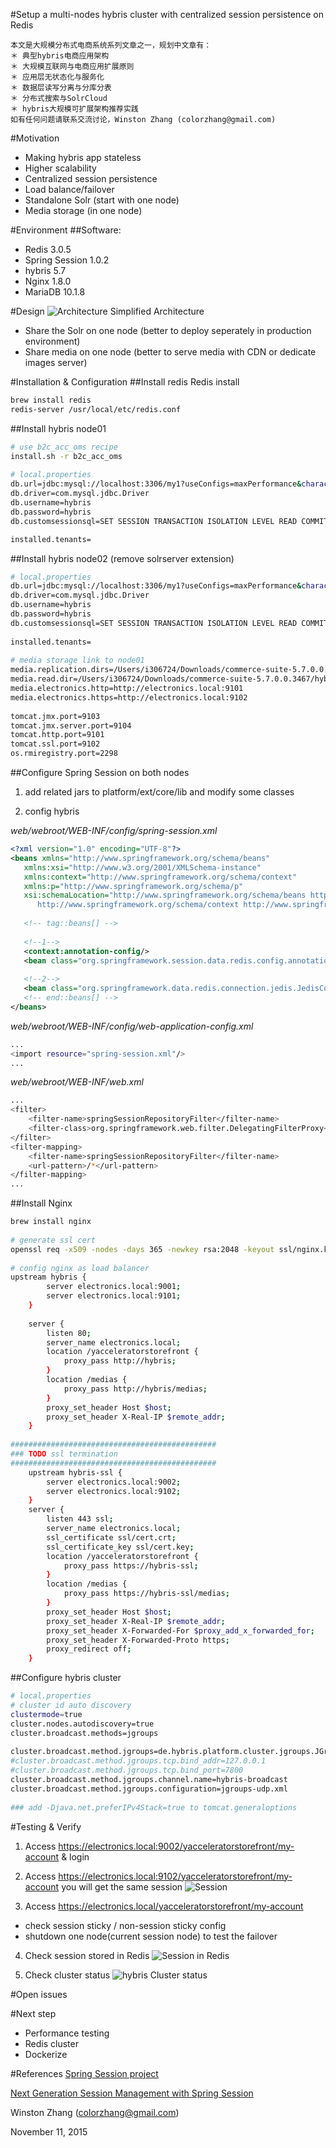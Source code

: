 #Setup a multi-nodes hybris cluster with centralized session persistence on Redis

```
本文是大规模分布式电商系统系列文章之一，规划中文章有：
＊ 典型hybris电商应用架构
＊ 大规模互联网与电商应用扩展原则
＊ 应用层无状态化与服务化
＊ 数据层读写分离与分库分表
＊ 分布式搜索与SolrCloud
＊ hybris大规模可扩展架构推荐实践
如有任何问题请联系交流讨论，Winston Zhang (colorzhang@gmail.com)
```

#Motivation
- Making hybris app stateless
- Higher scalability
- Centralized session persistence
- Load balance/failover
- Standalone Solr (start with one node)
- Media storage (in one node)

#Environment
##Software:
- Redis 3.0.5
- Spring Session 1.0.2
- hybris 5.7
- Nginx 1.8.0
- MariaDB 10.1.8

#Design
![Architecture](images/arch_design.png)
Simplified Architecture
- Share the Solr on one node (better to deploy seperately in production environment)
- Share media on one node (better to serve media with CDN or dedicate images server)

#Installation & Configuration
##Install redis
Redis install
```bash
brew install redis
redis-server /usr/local/etc/redis.conf
```

##Install hybris node01
```bash
# use b2c_acc_oms recipe
install.sh -r b2c_acc_oms
 
# local.properties
db.url=jdbc:mysql://localhost:3306/my1?useConfigs=maxPerformance&characterEncoding=utf8
db.driver=com.mysql.jdbc.Driver
db.username=hybris
db.password=hybris
db.customsessionsql=SET SESSION TRANSACTION ISOLATION LEVEL READ COMMITTED;

installed.tenants=
```

##Install hybris node02 (remove solrserver extension)
```bash
# local.properties
db.url=jdbc:mysql://localhost:3306/my1?useConfigs=maxPerformance&characterEncoding=utf8
db.driver=com.mysql.jdbc.Driver
db.username=hybris
db.password=hybris
db.customsessionsql=SET SESSION TRANSACTION ISOLATION LEVEL READ COMMITTED;
 
installed.tenants=
 
# media storage link to node01
media.replication.dirs=/Users/i306724/Downloads/commerce-suite-5.7.0.0.3467/hybris/data/media
media.read.dir=/Users/i306724/Downloads/commerce-suite-5.7.0.0.3467/hybris/data/media
media.electronics.http=http://electronics.local:9101
media.electronics.https=http://electronics.local:9102
 
tomcat.jmx.port=9103
tomcat.jmx.server.port=9104
tomcat.http.port=9101
tomcat.ssl.port=9102
os.rmiregistry.port=2298
```

##Configure Spring Session on both nodes
1) add related jars to platform/ext/core/lib and modify some classes

2) config hybris

*web/webroot/WEB-INF/config/spring-session.xml*
```xml
<?xml version="1.0" encoding="UTF-8"?>
<beans xmlns="http://www.springframework.org/schema/beans"
   xmlns:xsi="http://www.w3.org/2001/XMLSchema-instance"
   xmlns:context="http://www.springframework.org/schema/context"
   xmlns:p="http://www.springframework.org/schema/p"
   xsi:schemaLocation="http://www.springframework.org/schema/beans http://www.springframework.org/schema/beans/spring-beans.xsd
      http://www.springframework.org/schema/context http://www.springframework.org/schema/context/spring-context.xsd">
 
   <!-- tag::beans[] -->
 
   <!--1-->
   <context:annotation-config/>
   <bean class="org.springframework.session.data.redis.config.annotation.web.http.RedisHttpSessionConfiguration"/>
 
   <!--2-->
   <bean class="org.springframework.data.redis.connection.jedis.JedisConnectionFactory"/>
   <!-- end::beans[] -->
</beans>
```

*web/webroot/WEB-INF/config/web-application-config.xml*
```bash
...
<import resource="spring-session.xml"/>
...
```

*web/webroot/WEB-INF/web.xml*
```bash
...
<filter>
    <filter-name>springSessionRepositoryFilter</filter-name>
    <filter-class>org.springframework.web.filter.DelegatingFilterProxy</filter-class>
</filter>
<filter-mapping>
    <filter-name>springSessionRepositoryFilter</filter-name>
    <url-pattern>/*</url-pattern>
</filter-mapping>
...
```

##Install Nginx
```bash
brew install nginx
 
# generate ssl cert
openssl req -x509 -nodes -days 365 -newkey rsa:2048 -keyout ssl/nginx.key -out ssl/nginx.crt
 
# config nginx as load balancer
upstream hybris {
        server electronics.local:9001;
        server electronics.local:9101;
    }
     
    server {
        listen 80;
        server_name electronics.local;
        location /yacceleratorstorefront {
            proxy_pass http://hybris;
        }
        location /medias {
            proxy_pass http://hybris/medias;
        }
        proxy_set_header Host $host;
        proxy_set_header X-Real-IP $remote_addr;
    }
 
##############################################
### TODO ssl termination
##############################################
    upstream hybris-ssl {
        server electronics.local:9002;
        server electronics.local:9102;
    }
    server {
        listen 443 ssl;
        server_name electronics.local;
        ssl_certificate ssl/cert.crt;
        ssl_certificate_key ssl/cert.key;
        location /yacceleratorstorefront {
            proxy_pass https://hybris-ssl;
        }
        location /medias {
            proxy_pass https://hybris-ssl/medias;
        }
        proxy_set_header Host $host;
        proxy_set_header X-Real-IP $remote_addr;
        proxy_set_header X-Forwarded-For $proxy_add_x_forwarded_for;
        proxy_set_header X-Forwarded-Proto https;
        proxy_redirect off;
    }
```

##Configure hybris cluster
```bash
# local.properties
# cluster id auto discovery
clustermode=true
cluster.nodes.autodiscovery=true
cluster.broadcast.methods=jgroups
 
cluster.broadcast.method.jgroups=de.hybris.platform.cluster.jgroups.JGroupsBroadcastMethod
#cluster.broadcast.method.jgroups.tcp.bind_addr=127.0.0.1
#cluster.broadcast.method.jgroups.tcp.bind_port=7800
cluster.broadcast.method.jgroups.channel.name=hybris-broadcast
cluster.broadcast.method.jgroups.configuration=jgroups-udp.xml
 
### add -Djava.net.preferIPv4Stack=true to tomcat.generaloptions
```

#Testing & Verify
1) Access https://electronics.local:9002/yacceleratorstorefront/my-account & login

2) Access https://electronics.local:9102/yacceleratorstorefront/my-account you will get the same session
![Session](images/jsessionid.png)

3) Access https://electronics.local/yacceleratorstorefront/my-account
- check session sticky / non-session sticky config
- shutdown one node(current session node) to test the failover

4) Check session stored in Redis
![Session in Redis](images/redis.png)

5) Check cluster status
![hybris Cluster status](images/ycluster.png)

#Open issues

#Next step
* Performance testing
* Redis cluster
* Dockerize

#References
[Spring Session project](http://projects.spring.io/spring-session/)

[Next Generation Session Management with Spring Session](http://www.infoq.com/articles/Next-Generation-Session-Management-with-Spring-Session)

Winston Zhang (colorzhang@gmail.com)

November 11, 2015
